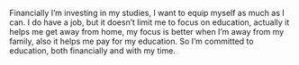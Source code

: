 Financially I’m investing in my studies, I want to equip myself as much as I can. 
I do have a job, but it doesn’t limit me to focus on education, actually it helps me get away from home, 
my focus is better when I’m away from my family, also it helps me pay for my education. 
So I’m committed to education, both financially and with my time.